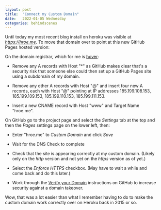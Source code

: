```yaml
---
layout: post
title:  "Connect my Custom Domain"
date:   2022-01-05 Wednesday
categories: behindscenes 
---
```

Until today my most recent blog install on heroku was visible at *https://hroe.me*. To move that domain over to point at this new GitHub Pages hosted version:

<!--more-->

On the domain registrar, which for me is [hover](https://hover.com):

* Remove any A records with Host "*" as GitHub makes clear that's a security risk that someone else could then set up a GitHub Pages site using a subdomain of my domain. 

* Remove any other A records with Host "@" and insert four new A records, each with Host "@" pointing at IP addresses 185.199.108.153, 185.199.109.153, 185.199.110.153, 185.199.111.153.

* Insert a new CNAME record with Host "www" and Target Name "hroe.me".

On GitHub go to the project page and select the *Settings* tab at the top and then the *Pages* settings page on the lower left, then:

* Enter "hroe.me" to *Custom Domain* and click *Save*

* Wait for the DNS Check to complete

* Check that the site is appearing correctly at my custom domain. (Likely only on the *http* version and not yet on the *https* version as of yet.)

* Select the *Enforce HTTPS* checkbox. (May have to wait a while and come back and do this later.)

* Work through the [Verify your Domain](https://docs.github.com/en/pages/configuring-a-custom-domain-for-your-github-pages-site/verifying-your-custom-domain-for-github-pages) instructions on GitHub to increase security against a domain takeover. 

Wow, that was a lot easier than what I remember having to do to make the custom domain work correctly over on Heroku back in 2015 or so.